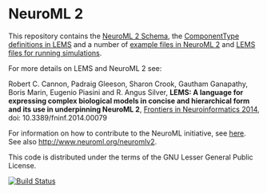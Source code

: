 NeuroML 2
=========

This repository contains the [NeuroML 2 Schema](https://github.com/NeuroML/NeuroML2/tree/master/Schemas/NeuroML2), 
the [ComponentType definitions in LEMS](https://github.com/NeuroML/NeuroML2/tree/master/NeuroML2CoreTypes) and 
a number of [example files in NeuroML 2](https://github.com/NeuroML/NeuroML2/tree/master/examples) and [LEMS files for
running simulations](https://github.com/NeuroML/NeuroML2/tree/master/LEMSexamples).

For more details on LEMS and NeuroML 2 see: 

Robert C. Cannon, Padraig Gleeson, Sharon Crook, Gautham Ganapathy, Boris Marin, Eugenio Piasini and R. Angus Silver, 
**LEMS: A language for expressing complex biological models in concise and hierarchical form and its use in underpinning NeuroML 2**, 
[Frontiers in Neuroinformatics 2014](http://journal.frontiersin.org/Journal/10.3389/fninf.2014.00079/abstract), doi: 10.3389/fninf.2014.00079

For information on how to contribute to the NeuroML initiative, see [here](CONTRIBUTING.md). See also http://www.neuroml.org/neuromlv2.

This code is distributed under the terms of the GNU Lesser General Public License.

[![Build Status](https://travis-ci.com/NeuroML/NeuroML2.svg?branch=development)](https://travis-ci.com/NeuroML/NeuroML2)



